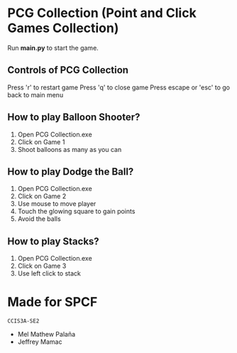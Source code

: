 # PCG Collection (Point and Click Games Collection)

Run **main.py** to start the game.

## Controls of PCG Collection
Press 'r' to restart game
Press 'q' to close game
Press escape or 'esc' to go back to main menu

## How to play Balloon Shooter?
1. Open PCG Collection.exe
2. Click on Game 1
3. Shoot balloons as many as you can

## How to play Dodge the Ball?
1. Open PCG Collection.exe
2. Click on Game 2
3. Use mouse to move player
4. Touch the glowing square to gain points
5. Avoid the balls

## How to play Stacks?
1. Open PCG Collection.exe
2. Click on Game 3
3. Use left click to stack

# Made for SPCF
    CCIS3A-SE2
- Mel Mathew Palaña
- Jeffrey Mamac
